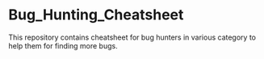 # Bug_Hunting_Cheatsheet
This repository contains cheatsheet for bug hunters in various category to help them for finding more bugs.
